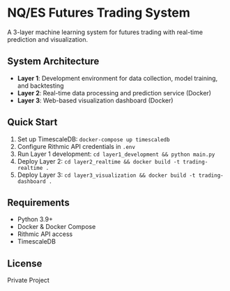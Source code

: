 ﻿# NQ/ES Futures Trading System

A 3-layer machine learning system for futures trading with real-time prediction and visualization.

## System Architecture

- **Layer 1**: Development environment for data collection, model training, and backtesting
- **Layer 2**: Real-time data processing and prediction service (Docker)
- **Layer 3**: Web-based visualization dashboard (Docker)

## Quick Start

1. Set up TimescaleDB: `docker-compose up timescaledb`
2. Configure Rithmic API credentials in `.env`
3. Run Layer 1 development: `cd layer1_development && python main.py`
4. Deploy Layer 2: `cd layer2_realtime && docker build -t trading-realtime .`
5. Deploy Layer 3: `cd layer3_visualization && docker build -t trading-dashboard .`

## Requirements

- Python 3.9+
- Docker & Docker Compose
- Rithmic API access
- TimescaleDB

## License

Private Project
